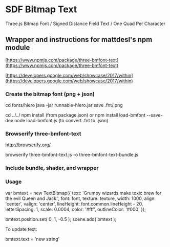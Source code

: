 # SDF Bitmap Text

Three.js Bitmap Font / Signed Distance Field Text / One Quad Per Character

## Wrapper and instructions for mattdesl's npm module

[https://www.npmjs.com/package/three-bmfont-text](https://www.npmjs.com/package/three-bmfont-text)

[https://developers.google.com/web/showcase/2017/within](https://developers.google.com/web/showcase/2017/within)

### Create the bitmap font (png + json)

cd fonts/hiero
java -jar runnable-hiero.jar
save .fnt/.png

cd ../../
npm install (from package.json)
or
npm install load-bmfont --save-dev
node load-bmfont.js (to convert .fnt to .json)

### Browserify three-bmfont-text

http://browserify.org/

browserify three-bmfont-text.js -o three-bmfont-text-bundle.js

### Include bundle, shader, and wrapper

<script src="three-bmfont-text-bundle.js"></script>
<script src="sdf-shader.js"></script>
<script src="text-bitmap.js"></script>

### Usage

var bmtext = new TextBitmap({
  text: 'Grumpy wizards make toxic brew for the evil Queen and Jack.',
  font: font,
  texture: texture,
  width: 1000,
  align: 'center',
  valign: 'center',
  lineHeight: font.common.lineHeight - 20,
  letterSpacing: 1,
  scale: 0.0004,
  color: '#fff',
  outlineColor: '#000'
});

bmtext.position.set( 0, 1, -0.5 );
scene.add( bmtext );

To update text:

bmtext.text = 'new string'